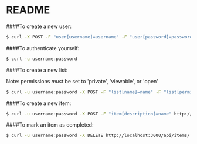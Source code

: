 # README

####To create a new user:

```bash
$ curl -X POST -F "user[username]=username" -F "user[password]=password" -F "user[password_confirmation]=password" http://localhost:3000/api/signup
```

####To authenticate yourself:

```bash
$ curl -u username:password
```

####To create a new list:

Note: permissions _must_ be set to 'private', 'viewable', or 'open'

```bash
$ curl -u username:password -X POST -F "list[name]=name" -F "list[permissions]=permissions" http://localhost:3000/api/lists
```

####To create a new item:

```bash
$ curl -u username:password -X POST -F "item[description]=name" http://localhost:3000/api/lists/:list_id/items
```

####To mark an item as completed:

```bash
$ curl -u username:password -X DELETE http://localhost:3000/api/items/:id
```
